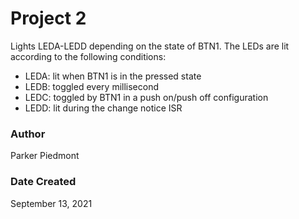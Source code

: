 # Project 2 #

Lights LEDA-LEDD depending on the state of BTN1. The LEDs are lit according to the following conditions:

* LEDA: lit when BTN1 is in the pressed state
* LEDB: toggled every millisecond
* LEDC: toggled by BTN1 in a push on/push off configuration
* LEDD: lit during the change notice ISR

### Author ###

Parker Piedmont

### Date Created ###

September 13, 2021